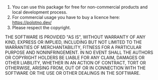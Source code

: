 1. You can use this package for free for non-commercial products and local development process.
2. For commercial usage you have to buy a licence here: https://polotno.dev/
3. Please respect the copyright.


THE SOFTWARE IS PROVIDED "AS IS", WITHOUT WARRANTY OF ANY KIND, EXPRESS OR
IMPLIED, INCLUDING BUT NOT LIMITED TO THE WARRANTIES OF MERCHANTABILITY,
FITNESS FOR A PARTICULAR PURPOSE AND NONINFRINGEMENT. IN NO EVENT SHALL THE
AUTHORS OR COPYRIGHT HOLDERS BE LIABLE FOR ANY CLAIM, DAMAGES OR OTHER
LIABILITY, WHETHER IN AN ACTION OF CONTRACT, TORT OR OTHERWISE, ARISING FROM,
OUT OF OR IN CONNECTION WITH THE SOFTWARE OR THE USE OR OTHER DEALINGS IN THE
SOFTWARE.